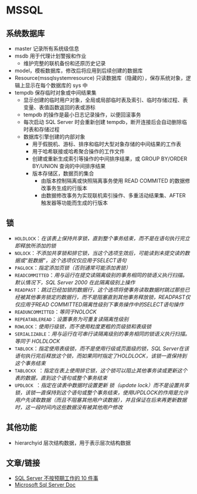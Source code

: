 # MSSQL

## 系统数据库

- master 记录所有系统级信息
- msdb 用于代理计划警报和作业 
  - 维护完整的联机备份和还原历史记录
- model，模板数据库，修改后将应用到后续创建的数据库
- Resource(mssqlsystemresource) 只读数据库（隐藏的），保存系统对象，逻辑上显示在每个数据库的 sys 中
- tempdb 保存临时对象或中间结果集
  - 显示创建的临时用户对象，全局或局部临时表及索引、临时存储过程、表变量、表值函数返回的表或游标
  - tempdb 的操作是最小日志记录操作，以便回滚事务
  - 每次启动 SQL Server 时会重新创建 tempdb，断开连接后会自动删除临时表和存储过程
  - 数据库引擎创建的内部对象
    - 用于假脱机、游标、排序和临时大型对象存储的中间结果的工作表
    - 用于哈希联接或哈希聚合操作的工作文件
    - 创建或重新生成索引等操作的中间排序结果，或 GROUP BY/ORDER BY/UNION 查询的中间排序结果
    - 版本存储区，数据页的集合
      - 由版本控制隔离或快照隔离事务使用 READ COMMITED 的数据修改事务生成的行版本
      - 由数据修改事务为实现联机索引操作、多重活动结果集、AFTER 触发器等功能而生成的行版本

## 锁

- `HOLDLOCK`：_在该表上保持共享锁，直到整个事务结束，而不是在语句执行完立即释放所添加的锁_
- `NOLOCK`：_不添加共享锁和排它锁，当这个选项生效后，可能读到未提交读的数据或“脏数据”，这个选项仅仅应用于SELECT语句_
- `PAGLOCK`：_指定添加页锁（否则通常可能添加表锁）_
- `READCOMMITTED`：_用与运行在提交读隔离级别的事务相同的锁语义执行扫描。默认情况下，SQL Server 2000 在此隔离级别上操作_
- `READPAST`：_跳过已经加锁的数据行，这个选项将使事务读取数据时跳过那些已经被其他事务锁定的数据行，而不是阻塞直到其他事务释放锁，READPAST仅仅应用于READ COMMITTED隔离性级别下事务操作中的SELECT语句操作_
- `READUNCOMMITTED`：_等同于NOLOCK_
- `REPEATABLEREAD`：_设置事务为可重复读隔离性级别_
- `ROWLOCK`：_使用行级锁，而不使用粒度更粗的页级锁和表级锁_
- `SERIALIZABLE`：_用与运行在可串行读隔离级别的事务相同的锁语义执行扫描。等同于 HOLDLOCK_
- `TABLOCK`：_指定使用表级锁，而不是使用行级或页面级的锁，SQL Server在该语句执行完后释放这个锁，而如果同时指定了HOLDLOCK，该锁一直保持到这个事务结束_
- `TABLOCKX `：_指定在表上使用排它锁，这个锁可以阻止其他事务读或更新这个表的数据，直到这个语句或整个事务结束_
- `UPDLOCK `：_指定在读表中数据时设置更新 锁（update lock）而不是设置共享锁，该锁一直保持到这个语句或整个事务结束，使用UPDLOCK的作用是允许用户先读取数据（而且不阻塞其他用户读数据），并且保证在后来再更新数据时，这一段时间内这些数据没有被其他用户修改_

## 其他功能

- hierarchyid 层次结构数据，用于表示层次结构数据

## 文章/链接

- [SQL Server 不按预期工作的 10 件事](http://blog.jobbole.com/44050/)
- [Microsoft Sql Server Doc](https://docs.microsoft.com/zh-cn/sql/relational-databases/hierarchical-data-sql-server?view=sql-server-ver15)